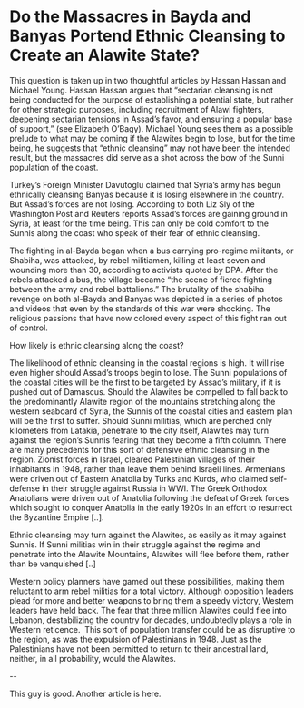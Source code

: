 # Do the Massacres in Bayda and Banyas Portend Ethnic Cleansing to Create an Alawite State?

This question is taken up in two thoughtful articles by Hassan Hassan 
and Michael Young. Hassan Hassan argues that “sectarian cleansing is not
 being conducted for the purpose of establishing a potential state, but 
rather for other strategic purposes, including recruitment of Alawi 
fighters, deepening sectarian tensions in Assad’s favor, and ensuring a 
popular base of support,” (see Elizabeth O’Bagy). Michael Young sees 
them as a possible prelude to what may be coming if the Alawites begin 
to lose, but for the time being, he suggests that “ethnic cleansing” may
 not have been the intended result, but the massacres did serve as a 
shot across the bow of the Sunni population of the coast.

Turkey’s Foreign Minister Davutoglu claimed that Syria’s army has begun ethnically cleansing Banyas because it is losing elsewhere in the country. But Assad’s forces are not losing. According to both Liz Sly of the Washington Post and Reuters reports Assad’s forces are gaining ground in Syria, at least for the time being. This can only be cold comfort to the Sunnis along the coast who speak of their fear of ethnic cleansing.

The fighting in al-Bayda began when a bus carrying pro-regime 
militants, or Shabiha, was attacked, by rebel militiamen, killing at 
least seven and wounding more than 30, according to activists quoted by 
DPA. After the rebels attacked a bus, the village became “the scene of 
fierce fighting between the army and rebel battalions.” The brutality of
 the shabiha revenge on both al-Bayda and Banyas was depicted in a 
series of photos and videos that even by the standards of this war were 
shocking. The religious passions that have now colored every aspect of 
this fight ran out of control.

How likely is ethnic cleansing along the coast?

The likelihood of ethnic cleansing in the coastal regions is high. It 
will rise even higher should Assad’s troops begin to lose. The Sunni 
populations of the coastal cities will be the first to be targeted by 
Assad’s military, if it is pushed out of Damascus. Should the Alawites 
be compelled to fall back to the predominantly Alawite region of the 
mountains stretching along the western seaboard of Syria, the Sunnis of 
the coastal cities and eastern plan will be the first to suffer. Should 
Sunni militias, which are perched only kilometers from Latakia, 
penetrate to the city itself, Alawites may turn against the region’s 
Sunnis fearing that they become a fifth column. There are many 
precedents for this sort of defensive ethnic cleansing in the region. 
Zionist forces in Israel, cleared Palestinian villages of their 
inhabitants in 1948, rather than leave them behind Israeli lines. 
Armenians were driven out of Eastern Anatolia by Turks and Kurds, who 
claimed self-defense in their struggle against Russia in WWI. The Greek 
Orthodox Anatolians were driven out of Anatolia following the defeat of 
Greek forces which sought to conquer Anatolia in the early 1920s in an 
effort to resurrect the Byzantine Empire [..].

Ethnic cleansing may turn against the Alawites, as easily as it may against Sunnis. If Sunni militias win in their struggle against the regime and penetrate into the Alawite Mountains, Alawites will flee before them, rather than be vanquished [..]

Western policy planners have gamed out these possibilities, making them 
reluctant to arm rebel militias for a total victory. Although opposition
 leaders plead for more and better weapons to bring them a speedy 
victory, Western leaders have held back. The fear that three million 
Alawites could flee into Lebanon, destabilizing the country for decades,
 undoubtedly plays a role in Western reticence.  This sort of population
 transfer could be as disruptive to the region, as was the expulsion of 
Palestinians in 1948. Just as the Palestinians have not been permitted 
to return to their ancestral land, neither, in all probability, would 
the Alawites.

--

This guy is good. Another article is here.









